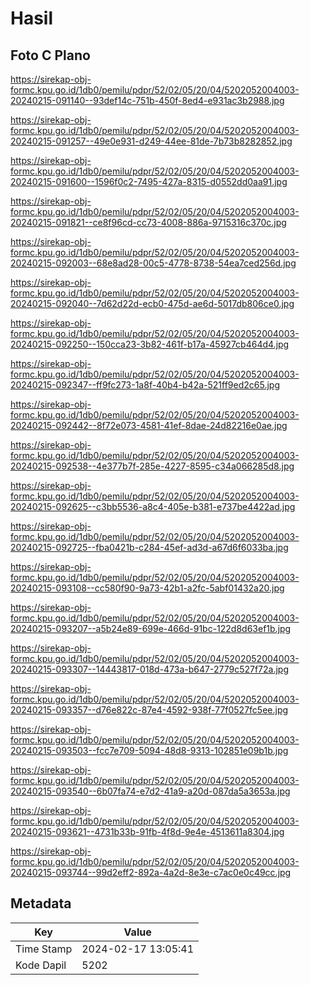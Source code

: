 # Hasil

## Foto C Plano

https://sirekap-obj-formc.kpu.go.id/1db0/pemilu/pdpr/52/02/05/20/04/5202052004003-20240215-091140--93def14c-751b-450f-8ed4-e931ac3b2988.jpg

https://sirekap-obj-formc.kpu.go.id/1db0/pemilu/pdpr/52/02/05/20/04/5202052004003-20240215-091257--49e0e931-d249-44ee-81de-7b73b8282852.jpg

https://sirekap-obj-formc.kpu.go.id/1db0/pemilu/pdpr/52/02/05/20/04/5202052004003-20240215-091600--1596f0c2-7495-427a-8315-d0552dd0aa91.jpg

https://sirekap-obj-formc.kpu.go.id/1db0/pemilu/pdpr/52/02/05/20/04/5202052004003-20240215-091821--ce8f96cd-cc73-4008-886a-9715316c370c.jpg

https://sirekap-obj-formc.kpu.go.id/1db0/pemilu/pdpr/52/02/05/20/04/5202052004003-20240215-092003--68e8ad28-00c5-4778-8738-54ea7ced256d.jpg

https://sirekap-obj-formc.kpu.go.id/1db0/pemilu/pdpr/52/02/05/20/04/5202052004003-20240215-092040--7d62d22d-ecb0-475d-ae6d-5017db806ce0.jpg

https://sirekap-obj-formc.kpu.go.id/1db0/pemilu/pdpr/52/02/05/20/04/5202052004003-20240215-092250--150cca23-3b82-461f-b17a-45927cb464d4.jpg

https://sirekap-obj-formc.kpu.go.id/1db0/pemilu/pdpr/52/02/05/20/04/5202052004003-20240215-092347--ff9fc273-1a8f-40b4-b42a-521ff9ed2c65.jpg

https://sirekap-obj-formc.kpu.go.id/1db0/pemilu/pdpr/52/02/05/20/04/5202052004003-20240215-092442--8f72e073-4581-41ef-8dae-24d82216e0ae.jpg

https://sirekap-obj-formc.kpu.go.id/1db0/pemilu/pdpr/52/02/05/20/04/5202052004003-20240215-092538--4e377b7f-285e-4227-8595-c34a066285d8.jpg

https://sirekap-obj-formc.kpu.go.id/1db0/pemilu/pdpr/52/02/05/20/04/5202052004003-20240215-092625--c3bb5536-a8c4-405e-b381-e737be4422ad.jpg

https://sirekap-obj-formc.kpu.go.id/1db0/pemilu/pdpr/52/02/05/20/04/5202052004003-20240215-092725--fba0421b-c284-45ef-ad3d-a67d6f6033ba.jpg

https://sirekap-obj-formc.kpu.go.id/1db0/pemilu/pdpr/52/02/05/20/04/5202052004003-20240215-093108--cc580f90-9a73-42b1-a2fc-5abf01432a20.jpg

https://sirekap-obj-formc.kpu.go.id/1db0/pemilu/pdpr/52/02/05/20/04/5202052004003-20240215-093207--a5b24e89-699e-466d-91bc-122d8d63ef1b.jpg

https://sirekap-obj-formc.kpu.go.id/1db0/pemilu/pdpr/52/02/05/20/04/5202052004003-20240215-093307--14443817-018d-473a-b647-2779c527f72a.jpg

https://sirekap-obj-formc.kpu.go.id/1db0/pemilu/pdpr/52/02/05/20/04/5202052004003-20240215-093357--d76e822c-87e4-4592-938f-77f0527fc5ee.jpg

https://sirekap-obj-formc.kpu.go.id/1db0/pemilu/pdpr/52/02/05/20/04/5202052004003-20240215-093503--fcc7e709-5094-48d8-9313-102851e09b1b.jpg

https://sirekap-obj-formc.kpu.go.id/1db0/pemilu/pdpr/52/02/05/20/04/5202052004003-20240215-093540--6b07fa74-e7d2-41a9-a20d-087da5a3653a.jpg

https://sirekap-obj-formc.kpu.go.id/1db0/pemilu/pdpr/52/02/05/20/04/5202052004003-20240215-093621--4731b33b-91fb-4f8d-9e4e-4513611a8304.jpg

https://sirekap-obj-formc.kpu.go.id/1db0/pemilu/pdpr/52/02/05/20/04/5202052004003-20240215-093744--99d2eff2-892a-4a2d-8e3e-c7ac0e0c49cc.jpg


## Metadata

| Key        | Value               |
| ---------- | ------------------- |
| Time Stamp | 2024-02-17 13:05:41 |
| Kode Dapil | 5202                |



